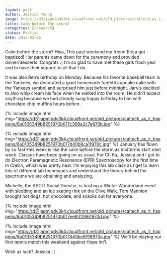 ```yaml
---
layout: post
author: Jessica Yeung
image: https://d31japmlpdv3k4.cloudfront.net/old_pictures/caltech_as_it_happens/6a0105349b8251970b017d40b8ca82970c.jpg
title: Calm before the storm?
categories: [research]
status: Publish
date: 2013-02-06
---
```



Calm before the storm?
Hiya,
This past weekend my friend Erica got baptized! Her parents came down for the ceremony and provided dinner/desserts. Congrats :) I’m so glad to have met these girls frosh year and to have their support in all that I do. 

It was also Ben’s birthday on Monday. Because his favorite baseball team is the Yankees, we decorated a giant homemade funfetti cupcake cake with the Yankees symbol and surprised him just before midnight. Jarvis decided to also whip cream his face when he walked into the room. He didn’t expect anything because we had already sung happy birthday to him with chocolate chip muffins hours before.


{% include image.html img="https://d31japmlpdv3k4.cloudfront.net/old_pictures/caltech_as_it_happens/6a0105349b8251970b017c368a2c7e970b.jpg" %}

{% include image.html img="https://d31japmlpdv3k4.cloudfront.net/old_pictures/caltech_as_it_happens/6a0105349b8251970b017d40b8ca11970c.jpg" %}
January has flown by so fast-this week is like the calm before the storm as midterms start next week. Classes have been going on as usual. For Ch 6a, Jessica and I got to do Electron Paramagnetic Resonance (EPR) Spectroscopy for the first time in Crellin, which was pretty neat. I’m enjoying this lab class as I get to learn lots of different lab techniques and understand the theory behind the spectrums we are obtaining and analyzing.

Michelle, the ASCIT Social Director, is hosting a Winter Wonderland event with sledding and an ice skating rink on the Olive Walk. Tom Mannion brought hot dogs, hot chocolate, and snacks out for everyone.


{% include image.html img="https://d31japmlpdv3k4.cloudfront.net/old_pictures/caltech_as_it_happens/6a0105349b8251970b017ee8312661970d.jpg" %}

{% include image.html img="https://d31japmlpdv3k4.cloudfront.net/old_pictures/caltech_as_it_happens/6a0105349b8251970b017d40bc6f98970c.jpg" %}
We’ll be playing our first tennis match this weekend against Hope Int’l.

Wish us luck?
Jessica : )

